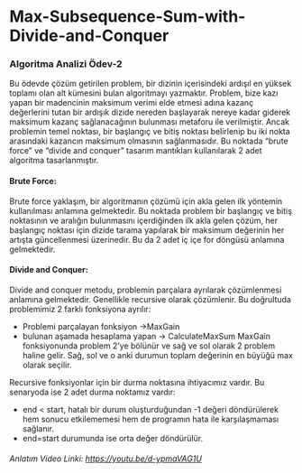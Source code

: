 # Max-Subsequence-Sum-with-Divide-and-Conquer
### Algoritma Analizi Ödev-2

Bu ödevde çözüm getirilen problem, bir dizinin içerisindeki ardışıl en yüksek toplamı olan alt kümesini bulan algoritmayı yazmaktır. Problem, bize kazı yapan bir madencinin maksimum verimi elde etmesi adına kazanç değerlerini tutan bir ardışık dizide nereden başlayarak nereye kadar giderek maksimum kazanç sağlanacağının bulunması metaforu ile verilmiştir. Ancak problemin temel noktası, bir başlangıç ve bitiş noktası belirlenip bu iki nokta arasındaki kazancın maksimum olmasının sağlanmasıdır. Bu noktada “brute force” ve “divide and conquer” tasarım mantıkları kullanılarak 2 adet algoritma tasarlanmıştır.

#### Brute Force:

Brute force yaklaşım, bir algoritmanın çözümü için akla gelen ilk yöntemin
kullanılması anlamına gelmektedir. Bu noktada problem bir başlangıç ve bitiş noktasının ve aralığın bulunmasını içerdiğinden ilk akla gelen çözüm, her başlangıç noktası için dizide tarama yapılarak bir maksimum değerinin her artışta güncellenmesi üzerinedir. Bu da 2 adet iç içe for döngüsü anlamına gelmektedir.


#### Divide and Conquer: 

Divide and conquer metodu, problemin parçalara ayrılarak çözümlenmesi anlamına gelmektedir. Genellikle recursive olarak çözümlenir. Bu doğrultuda problemimiz 2 farklı fonksiyona ayrılır:
- Problemi parçalayan fonksiyon →MaxGain
- bulunan aşamada hesaplama yapan → CalculateMaxSum
MaxGain fonksiyonunda problem 2’ye bölünür ve sağ ve sol olarak 2 problem haline gelir. Sağ, sol ve o anki durumun toplam değerinin en büyüğü max olarak seçilir.

Recursive fonksiyonlar için bir durma noktasına ihtiyacımız vardır. Bu senaryoda ise 2 adet durma noktamız vardır:
- end < start, hatalı bir durum oluşturduğundan -1 değeri döndürülerek hem sonucu
etkilememesi hem de programın hata ile karşılaşmaması sağlanır.
- end=start durumunda ise orta değer döndürülür.


###### Anlatım Video Linki: https://youtu.be/d-ypmaVAG1U